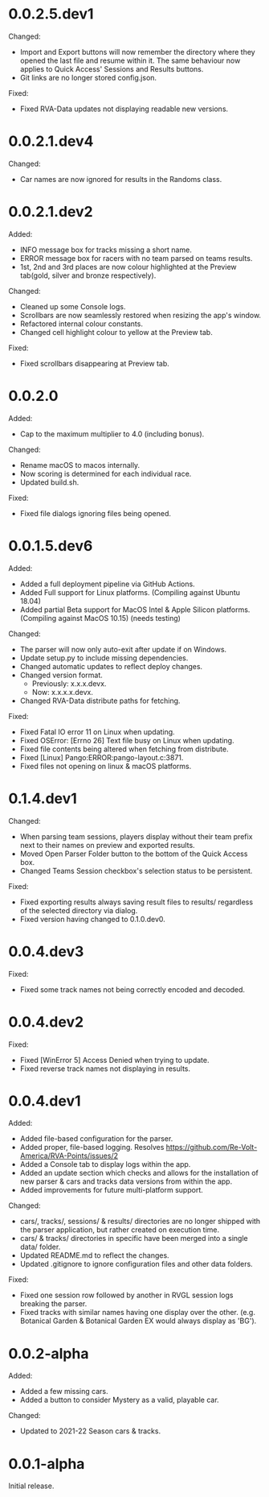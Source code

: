 0.0.2.5.dev1
===
Changed:
- Import and Export buttons will now remember the directory
where they opened the last file and resume within it. The same behaviour now applies to Quick Access' Sessions
and Results buttons.
- Git links are no longer stored config.json.

Fixed:
- Fixed RVA-Data updates not displaying readable new versions.

0.0.2.1.dev4
===
Changed:
- Car names are now ignored for results in the Randoms class.

0.0.2.1.dev2
===
Added:
- INFO message box for tracks missing a short name.
- ERROR message box for racers with no team parsed on teams results.
- 1st, 2nd and 3rd places are now colour highlighted at the Preview tab(gold, silver and bronze respectively).

Changed:
- Cleaned up some Console logs.
- Scrollbars are now seamlessly restored when resizing the app's window.
- Refactored internal colour constants.
- Changed cell highlight colour to yellow at the Preview tab.

Fixed:
- Fixed scrollbars disappearing at Preview tab.

0.0.2.0
===
Added:
- Cap to the maximum multiplier to 4.0 (including bonus).

Changed:
- Rename macOS to macos internally.
- Now scoring is determined for each individual race.
- Updated build.sh.

Fixed:
- Fixed file dialogs ignoring files being opened.

0.0.1.5.dev6
===
Added:
- Added a full deployment pipeline via GitHub Actions.
- Added Full support for Linux platforms. (Compiling against Ubuntu 18.04)
- Added partial Beta support for MacOS Intel & Apple Silicon platforms. (Compiling against MacOS 10.15) (needs testing)

Changed:
- The parser will now only auto-exit after update if on Windows.
- Update setup.py to include missing dependencies.
- Changed automatic updates to reflect deploy changes.
- Changed version format.
  - Previously: x.x.x.devx.
  - Now: x.x.x.x.devx.
- Changed RVA-Data distribute paths for fetching.

Fixed:
- Fixed Fatal IO error 11 on Linux when updating.
- Fixed OSError: [Errno 26] Text file busy on Linux when updating.
- Fixed file contents being altered when fetching from distribute.
- Fixed [Linux] Pango:ERROR:pango-layout.c:3871.
- Fixed files not opening on linux & macOS platforms.

0.1.4.dev1
===
Changed:
- When parsing team sessions, players display without their team prefix next to their names on preview and exported results.
- Moved Open Parser Folder button to the bottom of the Quick Access box.
- Changed Teams Session checkbox's selection status to be persistent.

Fixed:
- Fixed exporting results always saving result files to results/ regardless of the selected directory via dialog.
- Fixed version having changed to 0.1.0.dev0.

0.0.4.dev3
===
Fixed:
- Fixed some track names not being correctly encoded and decoded.

0.0.4.dev2
===
Fixed:
- Fixed [WinError 5] Access Denied when trying to update.
- Fixed reverse track names not displaying in results.

0.0.4.dev1
===
Added:
- Added file-based configuration for the parser.
- Added proper, file-based logging. Resolves https://github.com/Re-Volt-America/RVA-Points/issues/2
- Added a Console tab to display logs within the app.
- Added an update section which checks and allows for the installation of new parser & cars and tracks data versions from within the app.
- Added improvements for future multi-platform support.

Changed:
- cars/, tracks/, sessions/ & results/ directories are no longer shipped with the parser application, but rather created on execution time.
- cars/ & tracks/ directories in specific have been merged into a single data/ folder.
- Updated README.md to reflect the changes.
- Updated .gitignore to ignore configuration files and other data folders.

Fixed:
- Fixed one session row followed by another in RVGL session logs breaking the parser.
- Fixed tracks with similar names having one display over the other. (e.g. Botanical Garden & Botanical Garden EX would always display as 'BG').

0.0.2-alpha
===
Added:
- Added a few missing cars.
- Added a button to consider Mystery as a valid, playable car.

Changed:
- Updated to 2021-22 Season cars & tracks.

0.0.1-alpha
===
Initial release.

